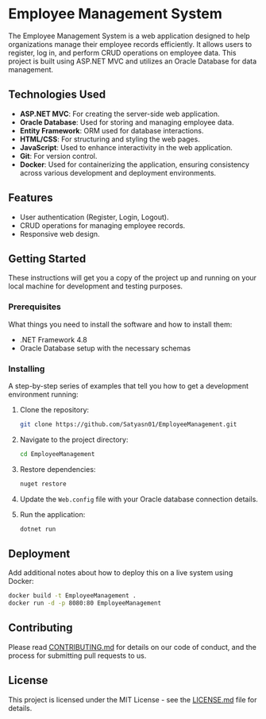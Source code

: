# Employee Management System

The Employee Management System is a web application designed to help organizations manage their employee records efficiently. It allows users to register, log in, and perform CRUD operations on employee data. This project is built using ASP.NET MVC and utilizes an Oracle Database for data management.

## Technologies Used

- **ASP.NET MVC**: For creating the server-side web application.
- **Oracle Database**: Used for storing and managing employee data.
- **Entity Framework**: ORM used for database interactions.
- **HTML/CSS**: For structuring and styling the web pages.
- **JavaScript**: Used to enhance interactivity in the web application.
- **Git**: For version control.
- **Docker**: Used for containerizing the application, ensuring consistency across various development and deployment environments.

## Features

- User authentication (Register, Login, Logout).
- CRUD operations for managing employee records.
- Responsive web design.

## Getting Started

These instructions will get you a copy of the project up and running on your local machine for development and testing purposes.

### Prerequisites

What things you need to install the software and how to install them:

- .NET Framework 4.8
- Oracle Database setup with the necessary schemas

### Installing

A step-by-step series of examples that tell you how to get a development environment running:

1. Clone the repository:
   ```bash
   git clone https://github.com/Satyasn01/EmployeeManagement.git
      ```
3. Navigate to the project directory:
   ```bash
   cd EmployeeManagement
   ```
4. Restore dependencies:
   ```bash
   nuget restore
   ```
5. Update the `Web.config` file with your Oracle database connection details.

6. Run the application:
   ```bash
   dotnet run
   ```

## Deployment

Add additional notes about how to deploy this on a live system using Docker:

```bash
docker build -t EmployeeManagement .
docker run -d -p 8080:80 EmployeeManagement
```

## Contributing

Please read [CONTRIBUTING.md](CONTRIBUTING.md) for details on our code of conduct, and the process for submitting pull requests to us.

## License

This project is licensed under the MIT License - see the [LICENSE.md](LICENSE.txt) file for details.
